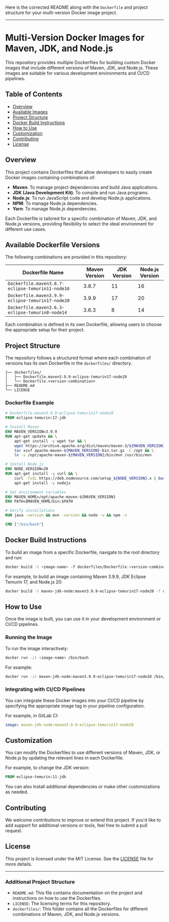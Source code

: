 Here is the corrected README along with the `Dockerfile` and project structure for your multi-version Docker image project.

---

# Multi-Version Docker Images for Maven, JDK, and Node.js

This repository provides multiple Dockerfiles for building custom Docker images that include different versions of Maven, JDK, and Node.js. These images are suitable for various development environments and CI/CD pipelines.

## Table of Contents

- [Overview](#overview)
- [Available Images](#available-images)
- [Project Structure](#project-structure)
- [Docker Build Instructions](#docker-build-instructions)
- [How to Use](#how-to-use)
- [Customization](#customization)
- [Contributing](#contributing)
- [License](#license)

## Overview

This project contains Dockerfiles that allow developers to easily create Docker images containing combinations of:

- **Maven**: To manage project dependencies and build Java applications.
- **JDK (Java Development Kit)**: To compile and run Java programs.
- **Node.js**: To run JavaScript code and develop Node.js applications.
- **NPM**: To manage Node.js dependencies.
- **Yarn**: To manage Node.js dependencies.

Each Dockerfile is tailored for a specific combination of Maven, JDK, and Node.js versions, providing flexibility to select the ideal environment for different use cases.


## Available Dockerfile Versions

The following combinations are provided in this repository:

| Dockerfile Name | Maven Version | JDK Version | Node.js Version |
|-----------------|---------------|-------------|-----------------|
| `Dockerfile.maven3.8.7-eclipse-temurin11-node16` | 3.8.7 | 11 | 16 |
| `Dockerfile.maven3.9.9-eclipse-temurin17-node20` | 3.9.9 | 17 | 20 |
| `Dockerfile.maven3.6.3-eclipse-temurin8-node14`  | 3.6.3 | 8  | 14 |

Each combination is defined in its own Dockerfile, allowing users to choose the appropriate setup for their project.

## Project Structure

The repository follows a structured format where each combination of versions has its own Dockerfile in the `dockerfiles/` directory.

```
├── dockerfiles/
│   ├── Dockerfile.maven3.9.9-eclipse-temurin17-node20
│   └── Dockerfile.<version-combination>
├── README.md
└── LICENSE
```

### Dockerfile Example

```Dockerfile
# Dockerfile.maven3.9.9-eclipse-temurin17-node20
FROM eclipse-temurin:17-jdk

# Install Maven
ENV MAVEN_VERSION=3.9.9
RUN apt-get update && \
    apt-get install -y wget tar && \
    wget https://archive.apache.org/dist/maven/maven-3/${MAVEN_VERSION}/binaries/apache-maven-${MAVEN_VERSION}-bin.tar.gz && \
    tar xzvf apache-maven-${MAVEN_VERSION}-bin.tar.gz -C /opt && \
    ln -s /opt/apache-maven-${MAVEN_VERSION}/bin/mvn /usr/bin/mvn

# Install Node.js
ENV NODE_VERSION=20
RUN apt-get install -y curl && \
    curl -fsSL https://deb.nodesource.com/setup_${NODE_VERSION}.x | bash - && \
    apt-get install -y nodejs

# Set environment variables
ENV MAVEN_HOME=/opt/apache-maven-${MAVEN_VERSION}
ENV PATH=$MAVEN_HOME/bin:$PATH

# Verify installations
RUN java -version && mvn -version && node -v && npm -v

CMD ["/bin/bash"]
```

## Docker Build Instructions

To build an image from a specific Dockerfile, navigate to the root directory and run:

```bash
docker build -t <image-name> -f dockerfiles/Dockerfile.<version-combination> .
```

For example, to build an image containing Maven 3.9.9, JDK Eclipse Temurin 17, and Node.js 20:

```bash
docker build -t maven-jdk-node:maven3.9.9-eclipse-temurin17-node20 -f dockerfiles/Dockerfile.maven3.9.9-eclipse-temurin17-node20 .
```

## How to Use

Once the image is built, you can use it in your development environment or CI/CD pipelines.

### Running the Image

To run the image interactively:

```bash
docker run -it <image-name> /bin/bash
```

For example:

```bash
docker run -it maven-jdk-node:maven3.9.9-eclipse-temurin17-node20 /bin/bash
```

### Integrating with CI/CD Pipelines

You can integrate these Docker images into your CI/CD pipeline by specifying the appropriate image tag in your pipeline configuration.

For example, in GitLab CI:

```yaml
image: maven-jdk-node:maven3.9.9-eclipse-temurin17-node20
```

## Customization

You can modify the Dockerfiles to use different versions of Maven, JDK, or Node.js by updating the relevant lines in each Dockerfile.

For example, to change the JDK version:

```dockerfile
FROM eclipse-temurin:11-jdk
```

You can also install additional dependencies or make other customizations as needed.

## Contributing

We welcome contributions to improve or extend this project. If you'd like to add support for additional versions or tools, feel free to submit a pull request.

## License

This project is licensed under the MIT License. See the [LICENSE](LICENSE) file for more details.

---

### Additional Project Structure

- `README.md`: This file contains documentation on the project and instructions on how to use the Dockerfiles.
- `LICENSE`: The licensing terms for this repository.
- `dockerfiles/`: This folder contains all the Dockerfiles for different combinations of Maven, JDK, and Node.js versions.
